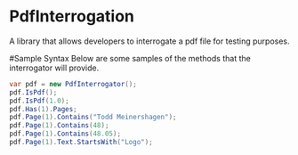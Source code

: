 PdfInterrogation
================

A library that allows developers to interrogate a pdf file for testing purposes.

#Sample Syntax
Below are some samples of the methods that the interrogator will provide.

```C#
var pdf = new PdfInterrogator();
pdf.IsPdf();
pdf.IsPdf(1.0);
pdf.Has(1).Pages;
pdf.Page(1).Contains("Todd Meinershagen");
pdf.Page(1).Contains(48);
pdf.Page(1).Contains(48.05);
pdf.Page(1).Text.StartsWith("Logo");
